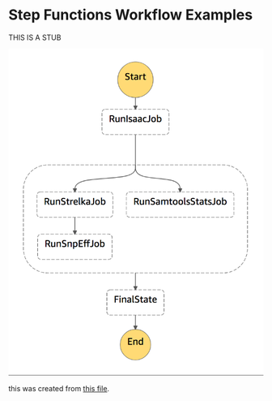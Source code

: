 # Step Functions Workflow Examples

THIS IS A STUB

![Example Workflow](./images/example-state-machine.png)

this was created from [this file](./files/example-state-machine.json).